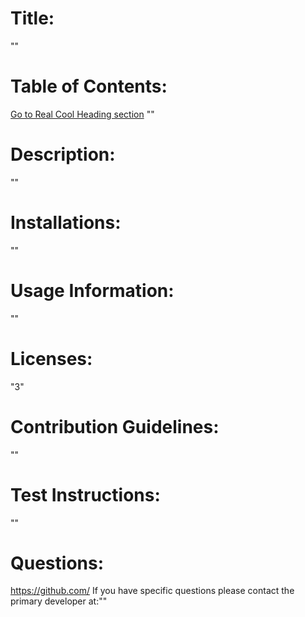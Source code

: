 # Title:

""

# Table of Contents:

[Go to Real Cool Heading section](#test-instructions)
""

# Description:

""

# Installations:

""

# Usage Information:

""

# Licenses:

"3"

# Contribution Guidelines:

""

# Test Instructions:

""

# Questions:

https://github.com/
If you have specific questions please contact the primary developer at:""

